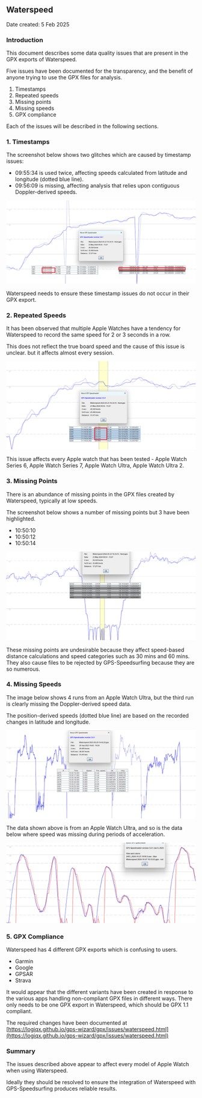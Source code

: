 ## Waterspeed

Date created: 5 Feb 2025



### Introduction

This document describes some data quality issues that are present in the GPX exports of Waterspeed.

Five issues have been documented for the transparency, and the benefit of anyone trying to use the GPX files for analysis.

1. Timestamps
2. Repeated speeds
3. Missing points
4. Missing speeds
5. GPX compliance

Each of the issues will be described in the following sections.



### 1. Timestamps

The screenshot below shows two glitches which are caused by timestamp issues:

- 09:55:34 is used twice, affecting speeds calculated from latitude and longitude (dotted blue line).
- 09:56:09 is missing, affecting analysis that relies upon contiguous Doppler-derived speeds.

![timestamps](img/timestamps.png)

Waterspeed needs to ensure these timestamp issues do not occur in their GPX export.



### 2. Repeated Speeds

It has been observed that multiple Apple Watches have a tendency for Waterspeed to record the same speed for 2 or 3 seconds in a row.

This does not reflect the true board speed and the cause of this issue is unclear. but it affects almost every session.

![timestamps](img/repeats.png)

This issue affects every Apple watch that has been tested - Apple Watch Series 6, Apple Watch Series 7, Apple Watch Ultra, Apple Watch Ultra 2.



### 3. Missing Points

There is an abundance of missing points in the GPX files created by Waterspeed, typically at low speeds.

The screenshot below shows a number of missing points but 3 have been highlighted.

- 10:50:10
- 10:50:12
- 10:50:14

![timestamps](img/missing.png)

These missing points are undesirable because they affect speed-based distance calculations and speed categories such as 30 mins and 60 mins. They also cause files to be rejected by GPS-Speedsurfing because they are so numerous.



### 4. Missing Speeds

The image below shows 4 runs from an Apple Watch Ultra, but the third run is clearly missing the Doppler-derived speed data.

The position-derived speeds (dotted blue line) are based on the recorded changes in latitude and longitude.

![ghosts](img/ghosts.png)



The data shown above is from an Apple Watch Ultra, and so is the data below where speed was missing during periods of acceleration.

![acceleration](img/acceleration.png)



### 5. GPX Compliance

Waterspeed has 4 different GPX exports which is confusing to users.

- Garmin
- Google
- GPSAR
- Strava

It would appear that the different variants have been created in response to the various apps handling non-compliant GPX files in different ways. There only needs to be one GPX export in Waterspeed, which should be GPX 1.1 compliant.

The required changes have been documented at [https://logiqx.github.io/gps-wizard/gpx/issues/waterspeed.html](https://logiqx.github.io/gps-wizard/gpx/issues/waterspeed.html)



### Summary

The issues described above appear to affect every model of Apple Watch when using Waterspeed.

Ideally they should be resolved to ensure the integration of Waterspeed with GPS-Speedsurfing produces reliable results.
